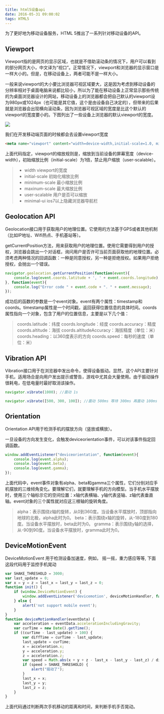```yaml
---
title: html5设备api
date: 2016-05-31 09:00:02
tags: HTML5
---
```


为了更好地为移动设备服务，HTML 5推出了一系列针对移动设备的API。

## Viewport

Viewport指的是网页的显示区域，也就是不借助滚动条的情况下，用户可以看到的部分网页大小，中文译为“视口”。正常情况下，viewport和浏览器的显示窗口是一样大小的。但是，在移动设备上，两者可能不是一样大小。

<!--more-->

一般来说viewport的大小要比浏览器可视区域要大，这是因为考虑到移动设备的分辨率相对于桌面电脑来说都比较小，所以为了能在移动设备上正常显示那些传统的为桌面浏览器设计的网站，移动设备上的浏览器都会把自己默认的viewport设为980px或1024px（也可能是其它值，这个是由设备自己决定的），但带来的后果就是浏览器会出现横向滚动条，因为浏览器可视区域的宽度是比这个默认的viewport的宽度要小的。下图列出了一些设备上浏览器的默认viewport的宽度。

![](http://images.cnitblog.com/blog/130623/201407/300958470402077.png)

我们在开发移动端页面的时候都会去设置viewport宽度

```html
<meta name="viewport" content="width=device-width,initial-scale=1.0, minimum-scale=1.0, maximum-scale=1.0, user-scalable=no,minimal-ui">
```

上面代码指定，viewport的缩放规则是，缩放到当前设备的屏幕宽度（device-width），初始缩放比例（initial-scale）为1倍，禁止用户缩放（user-scalable）。

> * width viewport的宽度
> * initial-scale 初始化缩放比例
> * minimum-scale 最小缩放比例
> * maxinum-scale 最大缩放比例
> * user-scalable  用户是否可以缩放
> * minimal-ui ios7以上隐藏浏览器导航栏

## Geolocation API

Geolocation接口用于获取用户的地理位置。它使用的方法基于GPS或者其他机制（比如IP地址、Wifi热点、手机基站等）。

getCurrentPosition方法，用来获取用户的地理位置。使用它需要得到用户的授权，浏览器会跳出一个对话框，询问用户是否许可当前页面获取他的地理位置。必须考虑两种情况的回调函数：一种是同意授权，另一种是拒绝授权。如果用户拒绝授权，会抛出一个错误。

```javascript
navigator.geolocation.getCurrentPosition(function(event){
    console.log(event.coords.latitude + ', ' + event.coords.longitude);
}, function(event){
    console.log("Error code " + event.code + ". " + event.message);
});
```

成功后的函数的参数是一个event对象。event有两个属性：timestamp和coords。timestamp属性是一个时间戳，返回获得位置信息的具体时间。coords属性指向一个对象，包含了用户的位置信息，主要是以下几个值：

> coords.latitude：纬度
> coords.longitude：经度
> coords.accuracy：精度
> coords.altitude：海拔
> coords.altitudeAccuracy：海拔精度（单位：米）
> coords.heading：以360度表示的方向
> coords.speed：每秒的速度（单位：米）

## Vibration API

Vibration接口用于在浏览器中发出命令，使得设备振动。显然，这个API主要针对手机，适用场合是向用户发出提示或警告，游戏中尤其会大量使用。由于振动操作很耗电，在低电量时最好取消该操作。

```javascript
navigator.vibrate(1000); //震动 1s

navigator.vibrate([500, 300, 100]); //震动 500ms 等待 300ms 再震动 100ms
```

## Orientation

Orientation API用于检测手机的摆放方向（竖放或横放）。

一旦设备的方向发生变化，会触发deviceorientation事件，可以对该事件指定回调函数。

```javascript
window.addEventListener("deviceorientation", function(event){
    console.log(event.alpha);
	console.log(event.beta);
	console.log(event.gamma);
});
```

上面代码中，event事件对象有alpha、beta和gamma三个属性，它们分别对应手机摆放的三维倾角变化。要理解它们，就要理解手机的方向模型。当手机水平摆放时，使用三个轴标示它的空间位置：x轴代表横轴、y轴代表竖轴、z轴代表垂直轴。event对象的三个属性就对应这三根轴的旋转角度。

> alpha：表示围绕z轴的旋转，从0到360度。当设备水平摆放时，顶部指向地球的北极，alpha此时为0。
> beta：表示围绕x轴的旋转，从-180度到180度。当设备水平摆放时，beta此时为0。
> gramma：表示围绕y轴的选择，从-90到90度。当设备水平摆放时，gramma此时为0。

## DeviceMotionEvent

DeviceMotionEvent 用于检测设备加速度，例如， 摇一摇，重力感应等等, 下面这段代码用于监控手机晃动

```javascript
var SHAKE_THRESHOLD = 3000;
var last_update = 0;
var x = y = z = last_x = last_y = last_z = 0;
function init() {
    if (window.DeviceMotionEvent) {
        window.addEventListener('devicemotion', deviceMotionHandler, false);
    } else {
        alert('not support mobile event');
    }
}
function deviceMotionHandler(eventData) {
    var acceleration = eventData.accelerationIncludingGravity;
    var curTime = new Date().getTime();
    if ((curTime - last_update) > 100) {
        var diffTime = curTime - last_update;
        last_update = curTime;
        x = acceleration.x;
        y = acceleration.y;
        z = acceleration.z;
        var speed = Math.abs(x + y + z - last_x - last_y - last_z) / diffTime * 10000;
        if (speed > SHAKE_THRESHOLD) {
            alert("摇动了");
        }
        last_x = x;
        last_y = y;
        last_z = z;
    }
}
```

上面代码通过判断两次手机移动的距离和时间，来判断手机手否晃动。
